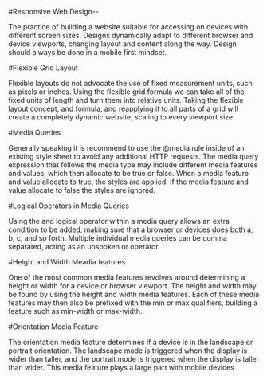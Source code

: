#Responsive Web Design--

The practice of building a website suitable for accessing on devices with different screen sizes. Designs dynamically adapt to different browser and device viewports, changing layout and content along the way. Design should always be done in a mobile first mindset.

#Flexible Grid Layout

Flexible layouts do not advocate the use of fixed measurement units, such as pixels or inches. Using the flexible grid formula we can take all of the fixed units of length and turn them into relative units. Taking the flexible layout concept, and formula, and reapplying it to all parts of a grid will create a completely dynamic website, scaling to every viewport size. 

#Media Queries

Generally speaking it is recommend to use the @media rule inside of an existing style sheet to avoid any additional HTTP requests. The media query expression that follows the media type may include different media features and values, which then allocate to be true or false. When a media feature and value allocate to true, the styles are applied. If the media feature and value allocate to false the styles are ignored.

#Logical Operators in Media Queries

Using the and logical operator within a media query allows an extra condition to be added, making sure that a browser or devices does both a, b, c, and so forth. Multiple individual media queries can be comma separated, acting as an unspoken or operator.

#Height and Width Meadia features

One of the most common media features revolves around determining a height or width for a device or browser viewport. The height and width may be found by using the height and width media features. Each of these media features may then also be prefixed with the min or max qualifiers, building a feature such as min-width or max-width.

#Orientation Media Feature

The orientation media feature determines if a device is in the landscape or portrait orientation. The landscape mode is triggered when the display is wider than taller, and the portrait mode is triggered when the display is taller than wider. This media feature plays a large part with mobile devices
